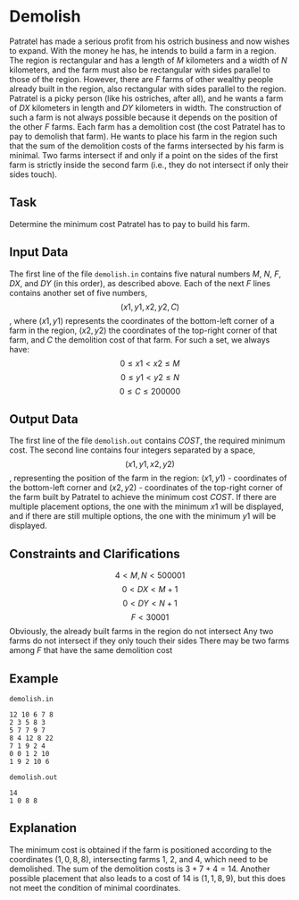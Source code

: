 # Demolish

Patratel has made a serious profit from his ostrich business and now wishes to expand. With the money he has, he intends to build a farm in a region. The region is rectangular and has a length of $M$ kilometers and a width of $N$ kilometers, and the farm must also be rectangular with sides parallel to those of the region. However, there are $F$ farms of other wealthy people already built in the region, also rectangular with sides parallel to the region. Patratel is a picky person (like his ostriches, after all), and he wants a farm of $DX$ kilometers in length and $DY$ kilometers in width. The construction of such a farm is not always possible because it depends on the position of the other $F$ farms. Each farm has a demolition cost (the cost Patratel has to pay to demolish that farm). He wants to place his farm in the region such that the sum of the demolition costs of the farms intersected by his farm is minimal. Two farms intersect if and only if a point on the sides of the first farm is strictly inside the second farm (i.e., they do not intersect if only their sides touch).

## Task

Determine the minimum cost Patratel has to pay to build his farm.

## Input Data

The first line of the file `demolish.in` contains five natural numbers $M$, $N$, $F$, $DX$, and $DY$ (in this order), as described above. Each of the next $F$ lines contains another set of five numbers, $$(x1, y1, x2, y2, C)$$, where $(x1, y1)$ represents the coordinates of the bottom-left corner of a farm in the region, $(x2, y2)$ the coordinates of the top-right corner of that farm, and $C$ the demolition cost of that farm. For such a set, we always have:
$$0 \leq x1 < x2 \leq M$$ 
$$0 \leq y1 < y2 \leq N$$ 
$$0 \leq C \leq 200000$$ 

## Output Data

The first line of the file `demolish.out` contains $COST$, the required minimum cost. The second line contains four integers separated by a space, $$(x1, y1, x2, y2)$$, representing the position of the farm in the region: $(x1, y1)$ - coordinates of the bottom-left corner and $(x2, y2)$ - coordinates of the top-right corner of the farm built by Patratel to achieve the minimum cost $COST$. If there are multiple placement options, the one with the minimum $x1$ will be displayed, and if there are still multiple options, the one with the minimum $y1$ will be displayed.

## Constraints and Clarifications

$$4 < M, N < 500001$$ 
$$0 < DX < M + 1$$ 
$$0 < DY < N + 1$$ 
$$F < 30001$$ 
Obviously, the already built farms in the region do not intersect
Any two farms do not intersect if they only touch their sides
There may be two farms among $F$ that have the same demolition cost

## Example

`demolish.in`

```
12 10 6 7 8
2 3 5 8 3
5 7 7 9 7
8 4 12 8 22
7 1 9 2 4
0 0 1 2 10
1 9 2 10 6
```

`demolish.out`

```
14
1 0 8 8
```

## Explanation

The minimum cost is obtained if the farm is positioned according to the coordinates $(1, 0, 8, 8)$, intersecting farms $1$, $2$, and $4$, which need to be demolished. The sum of the demolition costs is $3 + 7 + 4 = 14$. Another possible placement that also leads to a cost of $14$ is $(1, 1, 8, 9)$, but this does not meet the condition of minimal coordinates.
